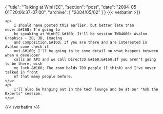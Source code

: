 {
  "title": "Talking at WinHEC",
  "section": "post",
  "date": "2004-05-01T20:06:37-07:00",
  "archive": [
    "2004/05/02"
  ]
}
{{< verbatim >}}

    <p>
        I should have posted this earlier, but better late than never.&#160; I'm going to
        be speaking at WinHEC.&#160; It'll be session TW04006: Avalon Graphics - 2D, 3D, Imaging
        and Composition.&#160; If you are there and are interested in Avalon come check it
        out.&#160; I'll be going in to some detail on what happens between when a developer
        calls an API and we call Direct3D.&#160;&#160;If you aren't going to be there, wish
        me luck.&#160; The room holds 700 people (I think) and I've never talked in front
        of that many people before. 
    </p>
    <p>
        I'll also be hanging out in the tech lounge and be at our "Ask the Experts" session. 
    </p>

{{< /verbatim >}}
